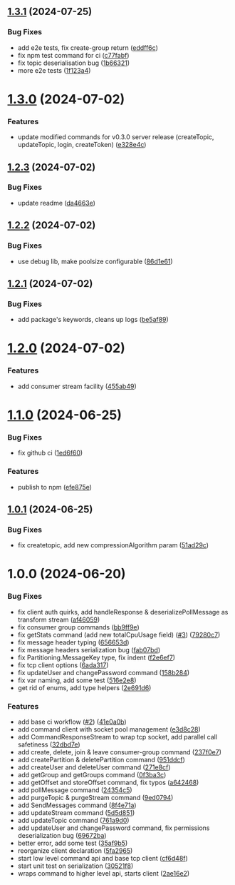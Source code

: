 ## [1.3.1](https://github.com/T1B0/iggy-bin/compare/v1.3.0...v1.3.1) (2024-07-25)


### Bug Fixes

* add e2e tests, fix create-group return ([eddff6c](https://github.com/T1B0/iggy-bin/commit/eddff6cfb4fa03847fc457e9597dfdc16cfce50d))
* fix npm test command for ci ([c77fabf](https://github.com/T1B0/iggy-bin/commit/c77fabfb5a6303017c1365f465a1145d2fd86661))
* fix topic deserialisation bug ([1b66321](https://github.com/T1B0/iggy-bin/commit/1b66321f69ecb383db28e4e850132280dc9fbc8e))
* more e2e tests ([1f123a4](https://github.com/T1B0/iggy-bin/commit/1f123a472ca1256bad7301e012062328a9d43ea9))

# [1.3.0](https://github.com/T1B0/iggy-bin/compare/v1.2.3...v1.3.0) (2024-07-02)


### Features

* update modified commands for v0.3.0 server release (createTopic, updateTopic, login, createToken) ([e328e4c](https://github.com/T1B0/iggy-bin/commit/e328e4cd3cc94e7c4a8696e1c024b7b0dc6a94be))

## [1.2.3](https://github.com/T1B0/iggy-bin/compare/v1.2.2...v1.2.3) (2024-07-02)


### Bug Fixes

* update readme ([da4663e](https://github.com/T1B0/iggy-bin/commit/da4663e287ba02136d568c26684b41d3a282902c))

## [1.2.2](https://github.com/T1B0/iggy-bin/compare/v1.2.1...v1.2.2) (2024-07-02)


### Bug Fixes

* use debug lib, make poolsize configurable ([86d1e61](https://github.com/T1B0/iggy-bin/commit/86d1e61a2862bdf9c5e1bbced92c5636b4d3c4d6))

## [1.2.1](https://github.com/T1B0/iggy-bin/compare/v1.2.0...v1.2.1) (2024-07-02)


### Bug Fixes

* add package's keywords, cleans up logs ([be5af89](https://github.com/T1B0/iggy-bin/commit/be5af891a53bb9c17920a2a2be99894b1f0c75b1))

# [1.2.0](https://github.com/T1B0/iggy-node-bin/compare/v1.1.0...v1.2.0) (2024-07-02)


### Features

* add consumer stream facility ([455ab49](https://github.com/T1B0/iggy-node-bin/commit/455ab49e6bf6ca75a1b06cdfbb68288ca2b86c4e))

# [1.1.0](https://github.com/T1B0/iggy-node-bin/compare/v1.0.1...v1.1.0) (2024-06-25)


### Bug Fixes

* fix github ci ([1ed6f60](https://github.com/T1B0/iggy-node-bin/commit/1ed6f60d0f53d8586442eb1b6e86aa894054e43a))


### Features

* publish to npm ([efe875e](https://github.com/T1B0/iggy-node-bin/commit/efe875e9a0212c997a7c72df60d989c06c34871e))

## [1.0.1](https://github.com/T1B0/iggy-node-bin/compare/v1.0.0...v1.0.1) (2024-06-25)


### Bug Fixes

* fix createtopic, add new compressionAlgorithm param ([51ad29c](https://github.com/T1B0/iggy-node-bin/commit/51ad29ca6f58db58a1f77488ab3c6281aef6aca0))

# 1.0.0 (2024-06-20)


### Bug Fixes

* fix client auth quirks, add handleResponse & deserializePollMessage as transform stream ([af46059](https://github.com/T1B0/iggy-node-bin/commit/af46059a9e406596ec506703e744204fa27c2567))
* fix consumer group commands ([bb9ff9e](https://github.com/T1B0/iggy-node-bin/commit/bb9ff9e5aa66f6a3b053199778561ec633f0bb35))
* fix getStats command (add new totalCpuUsage field) ([#3](https://github.com/T1B0/iggy-node-bin/issues/3)) ([79280c7](https://github.com/T1B0/iggy-node-bin/commit/79280c7f39290adce6758cbe3b7a536f37a83624))
* fix message header typing ([656653d](https://github.com/T1B0/iggy-node-bin/commit/656653d6d938732ce6d390ce3cc8fef12150bd59))
* fix message headers serialization bug ([fab07bd](https://github.com/T1B0/iggy-node-bin/commit/fab07bdf0ab9a3c29310cbe9f3e66132042a4977))
* fix Partitioning.MessageKey type, fix indent ([f2e6ef7](https://github.com/T1B0/iggy-node-bin/commit/f2e6ef7b31608d337324e39984699461b639cf0f))
* fix tcp client options ([6ada317](https://github.com/T1B0/iggy-node-bin/commit/6ada317f6389c92dcff5ccce1f3959831fe7317e))
* fix updateUser and changePassword command ([158b284](https://github.com/T1B0/iggy-node-bin/commit/158b2843af935ebc25fb511456a7aa20adc9ae2b))
* fix var naming, add some test ([516e2e8](https://github.com/T1B0/iggy-node-bin/commit/516e2e89dc4fa291d16b45a464a5fa28c9b537db))
* get rid of enums, add type helpers ([2e691d6](https://github.com/T1B0/iggy-node-bin/commit/2e691d685c6fa92cf1fa10f42d06701c5301e27d))


### Features

* add base ci workflow ([#2](https://github.com/T1B0/iggy-node-bin/issues/2)) ([41e0a0b](https://github.com/T1B0/iggy-node-bin/commit/41e0a0bd19773c648b9853db5a252a8bee3bedca))
* add command client with socket pool management ([e3d8c28](https://github.com/T1B0/iggy-node-bin/commit/e3d8c282662ab8b0244245a89e02dc70057c8878))
* add CommandResponseStream to wrap tcp socket, add parallel call safetiness ([32dbd7e](https://github.com/T1B0/iggy-node-bin/commit/32dbd7e7c299050d2f023418b2a536c78bc5c1f2))
* add create, delete, join & leave consumer-group command ([237f0e7](https://github.com/T1B0/iggy-node-bin/commit/237f0e71105d120bf1f418e8ff0c2e92a8f38470))
* add createPartition & deletePartition command ([951ddcf](https://github.com/T1B0/iggy-node-bin/commit/951ddcf87e3e6e34c0869c9c1b35bd4daaf10e92))
* add createUser and deleteUser command ([271e8cf](https://github.com/T1B0/iggy-node-bin/commit/271e8cf8e67df7ae2caf6fa4a8d17e62eae09202))
* add getGroup and getGroups command ([0f3ba3c](https://github.com/T1B0/iggy-node-bin/commit/0f3ba3c422f7668e4fa7b2684e3309133a39d977))
* add getOffset and storeOffset command, fix typos ([a642468](https://github.com/T1B0/iggy-node-bin/commit/a642468ea45e906d79348cf4b1aaeab028acfb69))
* add pollMessage command ([24354c5](https://github.com/T1B0/iggy-node-bin/commit/24354c5af7d6451fb0552a575b47496c8776b646))
* add purgeTopic & purgeStream command ([9ed0794](https://github.com/T1B0/iggy-node-bin/commit/9ed0794e7553cfb4662c120e968783fe1250cee3))
* add SendMessages command ([8f4e71a](https://github.com/T1B0/iggy-node-bin/commit/8f4e71a3e2632ad01f9638b114971b76635dd675))
* add updateStream command ([5d5d851](https://github.com/T1B0/iggy-node-bin/commit/5d5d851d419be0fc10ce1c67179f04856da5867b))
* add updateTopic command ([761a9d0](https://github.com/T1B0/iggy-node-bin/commit/761a9d0bd20370d2562aaaa79c70dbd3cf4cefd7))
* add updateUser and changePassword command, fix permissions deserialization bug ([69672ba](https://github.com/T1B0/iggy-node-bin/commit/69672ba787f6966e8799fffc23e1139ba3b88be7))
* better error, add some test ([35af9b5](https://github.com/T1B0/iggy-node-bin/commit/35af9b559b5a4d0c95377fa9c54d302e98002a71))
* reorganize client declaration ([5fa2965](https://github.com/T1B0/iggy-node-bin/commit/5fa29656901b167edca06ceec369934e84c82761))
* start low level command api and base tcp client ([cf6d48f](https://github.com/T1B0/iggy-node-bin/commit/cf6d48f39e82c5d79ccd847de78b2b17cf37687e))
* start unit test on serialization ([30521f8](https://github.com/T1B0/iggy-node-bin/commit/30521f8ed3e670177688179fc3371391e0e26d1c))
* wraps command to higher level api, starts client ([2ae16e2](https://github.com/T1B0/iggy-node-bin/commit/2ae16e2f789e3468f3137b79c7fe7e0f0e335e95))
